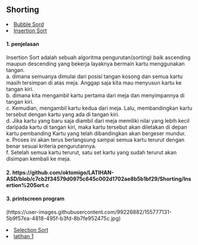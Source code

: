 <html>
<head>
    <h2>Shorting</h2>
</head>
<body>
    <li><a href="https://github.com/oktomigo/LATIHAN-ASD/blob/0e898534cbfea23dd451e106181eabea76b25f0a/Shorting/penjelasan/README1.md">Bubble Sord</a></li>
    <li><a href="https://github.com/oktomigo/LATIHAN-ASD/blob/6cbc6b9ce1986293b0b3ed99065ea0bf694ae5f6/Shorting/penjelasan/README2.md">Insertion Sort</a></li>
    <h4>1. penjelasan</h4>
      Insertion Sort adalah sebuah algoritma pengurutan(sorting) baik ascending maupun descending yang bekerja layaknya bermain kartu menggunakan tangan.
    <br>a. dimana semuanya dimulai dari posisi tangan kosong dan semua kartu masih tersimpan di atas meja. Anggap saja kita mau menyusun kartu ke tangan kiri.
    <br>b. dimana kita mengambil kartu pertama dari meja dan menyimpannya di tangan kiri.
    <br>c. Kemudian, mengambil kartu kedua dari meja. Lalu, membandingkan kartu tersebut dengan kartu yang ada di tangan kiri.
    <br>d. Jika kartu yang baru saja diambil dari meja memiliki nilai yang lebih kecil daripada kartu di tangan kiri, maka kartu tersebut akan diletakan di depan kartu pembanding
           Kartu yang telah dibandingkan akan bergeser mundur.
    <br>e. Proses ini akan terus berlangsung sampai semua kartu terurut dengan benar sesuai kriteria pengurutannya.
    <br>f. Setelah semua kartu terurut, satu set kartu yang sudah terurut akan disimpan kembali ke meja.
    <h4>2. https://github.com/oktomigo/LATIHAN-ASD/blob/c7cb2f34579d0975c645c002d1702ae8b5b1bf29/Shorting/Insertion%20Sort.c</h4>
    <h4>3. printscreen program</h4>
    <p>(https://user-images.githubusercontent.com/99226882/155777131-5b9f57ea-4818-495f-b3fd-8b7fe952475c.jpg)</p>
    <li><a href="https://github.com/oktomigo/LATIHAN-ASD/blob/05605d27572be053f7ce4d9f800ed6e3864ceb98/Shorting/penjelasan/README3.md">Selection Sort</a></li>
    <li><a href="https://github.com/oktomigo/LATIHAN-ASD/blob/d239323292788c8edf53bfc4d0b5057edc23926a/Shorting/penjelasan/README4.md">latihan 1</a></li>
</body>
</html>
